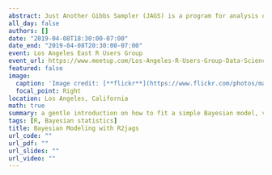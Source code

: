 ```yaml
---
abstract: Just Another Gibbs Sampler (JAGS) is a program for analysis of Bayesian hierarchical models using Markov Chain Monte Carlo (MCMC) simulation. R2jags is an R package that allows us to implement Bayesian analysis by using JAGS in R. In this talk, I'll give a gentle introduction on how to fit a simple Bayesian model, visualize and summarize the output using R2jags.
all_day: false
authors: []
date: "2019-04-08T18:30:00-07:00"
date_end: "2019-04-08T20:30:00-07:00"
event: Los Angeles East R Users Group
event_url: https://www.meetup.com/Los-Angeles-R-Users-Group-Data-Science/events/260240499/
featured: false
image:
  caption: 'Image credit: [**flickr**](https://www.flickr.com/photos/mattbuck007/3676624894)'
  focal_point: Right
location: Los Angeles, California
math: true
summary: a gentle introduction on how to fit a simple Bayesian model, visualize and summarize the output using R2jags.
tags: [R, Bayesian statistics]
title: Bayesian Modeling with R2jags
url_code: ""
url_pdf: ""
url_slides: "" 
url_video: ""
---
```


